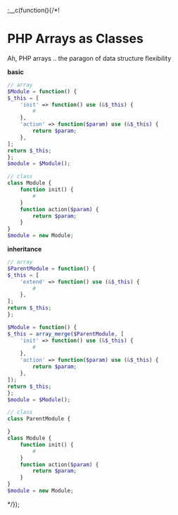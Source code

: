 
;__c(function(){/*!

# PHP Arrays as Classes

Ah, PHP arrays .. the paragon of data structure flexibility

<!--

* [] Ah, PHP arrays
  * tongue in cheek
    * paragon of data structure flexibility
    * poster child of 'worse is better', 'least power'
  * what people have said
* [] We're going to take it a step further, and make PHP arrays act like PHP classes
  * or 'PHP Arrays as Pseudo Classes'
  * as if PHP is not abominable enough, we're just going to frankenstein ..

-->

**basic**
```php
// array
$Module = function() { 
$_this = [
    'init' => function() use (&$_this) {
        #
    },
    'action' => function($param) use (&$_this) {
        return $param;
    },
];
return $_this;
};
$module = $Module();

// class
class Module {
    function init() {
        #
    }
    function action($param) {
        return $param;
    }
}
$module = new Module;
```

**inheritance**
```php
// array
$ParentModule = function() { 
$_this = [
    'extend' => function() use (&$_this) {
        #
    },
];
return $_this;
};

$Module = function() {
$_this = array_merge($ParentModule, [
    'init' => function() use (&$_this) {
        #
    },
    'action' => function($param) use (&$_this) {
        return $param;
    },
]);
return $_this;
};
$module = $Module();

// class
class ParentModule {

}
class Module {
    function init() {
        #
    }
    function action($param) {
        return $param;
    }
}
$module = new Module;
```

<!--

* variable scope
* php closures
* array references ..
* rudimentary DI : include file .. virtualized module
* php function name vs decl
* $_this

---

https://www.reddit.com/r/IAmA/comments/1nl9at/i_am_a_member_of_facebooks_hhvm_team_a_c_and_d/

What's the first thing you'd do if you were put in charge of creating PHP 7.0?

Better arrays.

PHP arrays are very quirky and okay for a lot of things but best at none. They are used as straight contiguous vectors, tuples, singleton sets, maps, ..., you name it. To accommodate all these semantics PHP arrays have very complicated and non-obvious semantics. I think everybody would be happier if PHP had better-defined and more specialized types.

Thank you very much for replying.
I guess this is where I realise I'll never be a proper computer scientist. For me PHP arrays do everything I need them to do, in a way that I find clear, easy to understand, and with a performance level that is more than adequate for the problems I have to solve.

!!!
The beauty of it all is we may both be right!
!!!

https://www.reddit.com/r/PHP/comments/129u20/a_closer_look_into_php_arrays_what_you_dont_see/

PHP arrays aren't really arrays - they're hashmaps with array-like properties that we term as "arrays" for the sake of simplification. This is the crux of the matter.
What you should take from the article is that PHP arrays are excessively expensive when compared to regular arrays in other languages. There are times when all you need is a basic ordered list (which is much, much simpler than what they're doing), and not every other thing that makes php arrays unique. This is why most languages differentiate between hashmaps and arrays.

Indeed, I agree completely. Even OrderedDict in Python doesn't compare. I've grown quite fond of PHP arrays over the years and I often find they solve so many problems without requiring me to write some 12 different user-land implementations every time I want to solve unique cases for handling compound structures.
PHP arrays just work great for so many things out of the box.

https://www.reddit.com/r/PHP/comments/3qekc8/cs_array_or/

https://www.reddit.com/r/PHP/comments/ne6qy/how_big_are_php_arrays_and_values_really_hint_big/

I will not disagree that there is potential for improvement here. 144 bytes per element really is much and I am not going to deny that one can use less.
Your concrete comparison though compares two very different things. JavaScript has two distinct notations for continuous arrays [] and objects {}. PHP does not. PHP arrays are basically arrays, dictionaries and linked lists combined into one structure. (By the way, I would have preferred distinct structures in PHP too, but well, that's the way it is.)

One of the reason I like programming in PHP is because the array is so versatile.

---

https://www.reddit.com/r/PHP/comments/29eope/stop_abusing_arrays_in_php/

Just because a tool is powerful, flexible and simple doesn't preclude it from abuse. Getting the job done doesn't imply engineering best practices. Often times, for the flexibility gained, important things like maintainability and testability are sacrificed. Not to mention you lose the power of encapsulation (arrays have no way of expressing behavior) and polymorphism (arrays are of type array) which is essential for quality OOP. Don't get me wrong, when used in the right context arrays are a perfectly valid tool, especially in PHP. The examples highlighted in the OP's article are commonly found in PHP and it's a shame. It makes the community look like amateurs. This is especially a shame for the folks in the symfony/laravel/hhvm communities working hard to make the community a better place.

-->

[//]: # (@~|tech/php-arrays-classes|~@)

*/});
